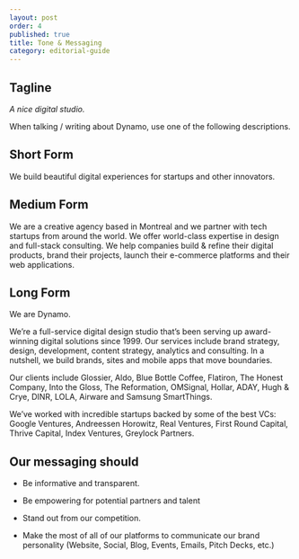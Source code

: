 ```yaml
---
layout: post
order: 4
published: true
title: Tone & Messaging
category: editorial-guide
---
```

## Tagline

*A nice digital studio.*

<!-- more -->

When talking / writing about Dynamo, use one of the following descriptions. 

## Short Form

We build beautiful digital experiences for startups and other innovators. 

## Medium Form

We are a creative agency based in Montreal and we partner with tech startups from around the world. We offer world-class expertise in design and full-stack consulting. We help companies build & refine their digital products, brand their projects, launch their e-commerce platforms and their web applications. 

## Long Form

We are Dynamo.

We’re a full-service digital design studio that’s been serving up award-winning digital solutions since 1999. Our services include brand strategy, design, development, content strategy, analytics and consulting. In a nutshell, we build brands, sites and mobile apps that move boundaries.

Our clients include Glossier, Aldo, Blue Bottle Coffee, Flatiron, The Honest Company, Into the Gloss, The Reformation, OMSignal, Hollar, ADAY, Hugh & Crye, DINR, LOLA, Airware and Samsung SmartThings.

We’ve worked with incredible startups backed by some of the best VCs: Google Ventures, Andreessen Horowitz, Real Ventures, First Round Capital, Thrive Capital, Index Ventures, Greylock Partners.

## Our messaging should

* Be informative and transparent. 

*  Be empowering for potential partners and talent

*  Stand out from our competition. 

*  Make the most of all of our platforms to communicate our brand personality (Website, Social, Blog, Events, Emails, Pitch Decks, etc.)

